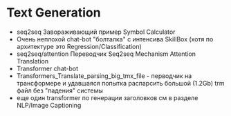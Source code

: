 # Text Generation
- seq2seq Завораживающий пример  Symbol Calculator
- Очень неплохой chat-bot "болталка" с интенсива SkillBox (хотя по архитектуре это Regression/Classification)
- seq2seq/attention Переводчик Seq2seq Mechanism Attention Translation
- Transformer chat-bot
- Transformers_Translate_parsing_big_tmx_file - перводчик на трансформере и удавшаяся попытка распарсить большой (1.2Gb) trm файл без "падения" системы
- еще один transformer по генерации заголовков см в разделе NLP/Image Captioning